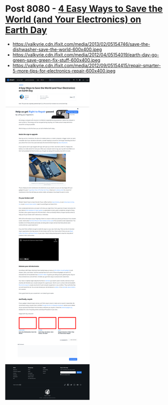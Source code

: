 # Post 8080 - [4 Easy Ways to Save the World (and Your Electronics) on Earth Day](https://www.ifixit.com/News/8080/earth-day)

- https://valkyrie.cdn.ifixit.com/media/2013/02/05154746/save-the-dishwasher-save-the-world-600x400.jpeg
- https://valkyrie.cdn.ifixit.com/media/2012/04/05154019/earth-day-go-green-save-green-fix-stuff-600x400.jpeg
- https://valkyrie.cdn.ifixit.com/media/2012/09/05154415/repair-smarter-5-more-tips-for-electronics-repair-600x400.jpeg

![screencap](screenshots/6429a7c8-170f-4cf7-aa07-d6ae3c33c741.png)
